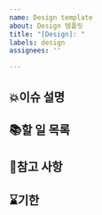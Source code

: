 ```yaml
---
name: Design template
about: Design 템플릿
title: "[Design]: "
labels: design
assignees: ''

---
```


## 💥이슈 설명

## 📚할 일 목록

## 👀참고 사항

## ⌛기한
